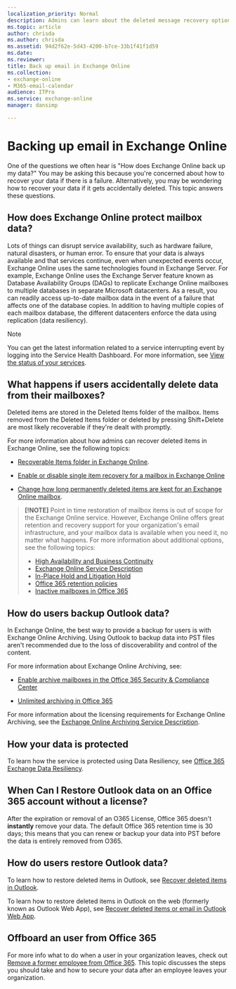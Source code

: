 ```yaml
---
localization_priority: Normal
description: Admins can learn about the deleted message recovery options and high-level methods that Exchange Online uses to protect mailbox data.
ms.topic: article
author: chrisda
ms.author: chrisda
ms.assetid: 94d2f62e-5d43-4200-b7ce-33b1f41f1d59
ms.date: 
ms.reviewer: 
title: Back up email in Exchange Online
ms.collection: 
- exchange-online
- M365-email-calendar
audience: ITPro
ms.service: exchange-online
manager: dansimp

---
```


# Backing up email in Exchange Online

One of the questions we often hear is "How does Exchange Online back up my data?" You may be asking this because you're concerned about how to recover your data if there is a failure. Alternatively, you may be wondering how to recover your data if it gets accidentally deleted. This topic answers these questions.

## How does Exchange Online protect mailbox data?

Lots of things can disrupt service availability, such as hardware failure, natural disasters, or human error. To ensure that your data is always available and that services continue, even when unexpected events occur, Exchange Online uses the same technologies found in Exchange Server. For example, Exchange Online uses the Exchange Server feature known as Database Availability Groups (DAGs) to replicate Exchange Online mailboxes to multiple databases in separate Microsoft datacenters. As a result, you can readily access up-to-date mailbox data in the event of a failure that affects one of the database copies. In addition to having multiple copies of each mailbox database, the different datacenters enforce the data using replication (data resiliency). 


> [!NOTE]
> You can get the latest information related to a service interrupting event by logging into the Service Health Dashboard. For more information, see [View the status of your services](https://go.microsoft.com/fwlink/p/?LinkId=786661).

## What happens if users accidentally delete data from their mailboxes?

Deleted items are stored in the Deleted Items folder of the mailbox. Items removed from the Deleted Items folder or deleted by pressing Shift+Delete are most likely recoverable if they're dealt with promptly.

For more information about how admins can recover deleted items in Exchange Online, see the following topics:

- [Recoverable Items folder in Exchange Online](security-and-compliance/recoverable-items-folder/recoverable-items-folder.md).

- [Enable or disable single item recovery for a mailbox in Exchange Online](recipients-in-exchange-online/manage-user-mailboxes/enable-or-disable-single-item-recovery.md)

- [Change how long permanently deleted items are kept for an Exchange Online mailbox](recipients-in-exchange-online/manage-user-mailboxes/change-deleted-item-retention.md).

>**[!NOTE]**
>Point in time restoration of mailbox items is out of scope for the Exchange Online service. However, Exchange Online offers great retention and recovery support for your organization's email infrastructure, and your mailbox data is available when you need it, no matter what happens. For more information about additional options, see the following topics:
>
> - [High Availability and Business Continuity](https://technet.microsoft.com/library/7b03465e-3b9c-4500-8956-a83377f4c2c3.aspx)
> - [Exchange Online Service Description](https://technet.microsoft.com/library/7a83da3c-3b6d-4f86-ad4d-6104707cd0ec.aspx)
> - [In-Place Hold and Litigation Hold](security-and-compliance/in-place-and-litigation-holds.md)
> - [Office 365 retention policies](https://docs.microsoft.com/office365/securitycompliance/retention-policies)
> - [Inactive mailboxes in Office 365](https://docs.microsoft.com/office365/securitycompliance/inactive-mailboxes-in-office-365)

## How do users backup Outlook data?

In Exchange Online, the best way to provide a backup for users is with Exchange Online Archiving. Using Outlook to backup data into PST files aren't recommended due to the loss of discoverability and control of the content.

For more information about Exchange Online Archiving, see:

- [Enable archive mailboxes in the Office 365 Security & Compliance Center](https://docs.microsoft.com/office365/securitycompliance/enable-archive-mailboxes)

- [Unlimited archiving in Office 365](https://docs.microsoft.com/office365/securitycompliance/unlimited-archiving)

For more information about the licensing requirements for Exchange Online Archiving, see the [Exchange Online Archiving Service Description](https://docs.microsoft.com/office365/servicedescriptions/exchange-online-archiving-service-description/exchange-online-archiving-service-description).


## How your data is protected

To learn how the service is protected using Data Resiliency, see [Office 365 Exchange Data Resiliency](https://docs.microsoft.com/Office365/securitycompliance/office-365-exchange-data-resiliency).

## When Can I Restore Outlook data on an Office 365 account without a license?

After the expiration or removal of an O365 License, Office 365 doesn't **instantly** remove your data. The default Office 365 retention time is 30 days; this means that you can renew or backup your data into PST before the data is entirely removed from O365.

## How do users restore Outlook data?

To learn how to restore deleted items in Outlook, see [Recover deleted items in Outlook](https://support.office.com/article/49e81f3c-c8f4-4426-a0b9-c0fd751d48ce).

To learn how to restore deleted items in Outlook on the web (formerly known as Outlook Web App), see [Recover deleted items or email in Outlook Web App](https://support.office.com/article/c3d8fc15-eeef-4f1c-81df-e27964b7edd4).

## Offboard an user from Office 365

For more info what to do when a user in your organization leaves, check out [Remove a former employee from Office 365](https://go.microsoft.com/fwlink/p/?LinkId=816871). This topic discusses the steps you should take and how to secure your data after an employee leaves your organization.
